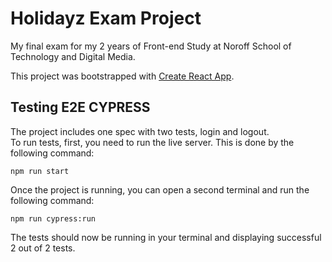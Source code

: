 # Holidayz Exam Project

My final exam for my 2 years of Front-end Study at Noroff School of Technology and Digital Media.

This project was bootstrapped with [Create React App](https://github.com/facebook/create-react-app).

## Testing E2E CYPRESS

The project includes one spec with two tests, login and logout.  
To run tests, first, you need to run the live server. This is done by the following command:

```
npm run start
```

Once the project is running, you can open a second terminal and run the following command:

```
npm run cypress:run
```

The tests should now be running in your terminal and displaying successful 2 out of 2 tests.
